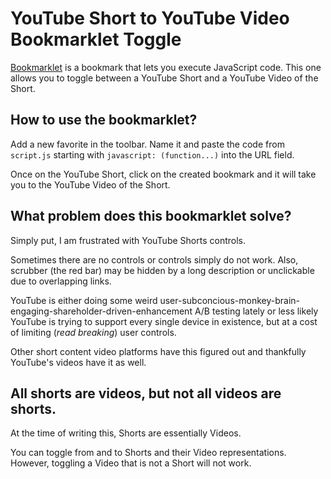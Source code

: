 # YouTube Short to YouTube Video Bookmarklet Toggle

[Bookmarklet](https://en.wikipedia.org/wiki/Bookmarklet) is a bookmark that lets you execute JavaScript code. This one allows you to toggle between a YouTube Short and a YouTube Video of the Short.

## How to use the bookmarklet?

Add a new favorite in the toolbar. Name it and paste the code from `script.js` starting with ```javascript: (function...)``` into the URL field.

Once on the YouTube Short, click on the created bookmark and it will take you to the YouTube Video of the Short.

## What problem does this bookmarklet solve?

Simply put, I am frustrated with YouTube Shorts controls.

Sometimes there are no controls or controls simply do not work. Also, scrubber (the red bar) may be hidden by a long description or unclickable due to overlapping links.

YouTube is either doing some weird user-subconcious-monkey-brain-engaging-shareholder-driven-enhancement A/B testing lately or less likely YouTube is trying to support every single device in existence, but at a cost of limiting (_read breaking_) user controls.

Other short content video platforms have this figured out and thankfully YouTube's videos have it as well.

## All shorts are videos, but not all videos are shorts.

At the time of writing this, Shorts are essentially Videos.

You can toggle from and to Shorts and their Video representations. However, toggling a Video that is not a Short will not work.
